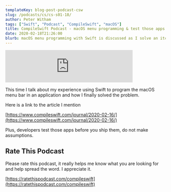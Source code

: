 ```yaml
---
templateKey: blog-post-podcast-csw
slug: /podcasts/cs/cs-s01-18/
author: Peter Witham
tags: ["Swift", "Podcast", "CompileSwift", "macOS"]
title: CompileSwift Podcast - macOS menu programming & test those apps!
date: 2020-02-18T21:26:00
blurb: macOS menu programming with Swift is discussed as I solve an itch with my app.
---
```


<iframe src="https://anchor.fm/compileswift/embed/episodes/macOS-menu-programming--test-those-apps-easij7" height="102" width="400" frameborder="0" scrolling="no"></iframe>

This time I talk about my experience using Swift to program the macOS menu bar in an application and how I finally solved the problem.

Here is a link to the article I mention

[https://www.compileswift.com/journal/2020-02-16/](https://www.compileswift.com/journal/2020-02-16/)

Plus, developers test those apps before you ship them, do not make assumptions.

## Rate This Podcast

Please rate this podcast, it really helps me know what you are looking for and help spread the word. I appreciate it.

[https://ratethispodcast.com/compileswift](https://ratethispodcast.com/compileswift)

